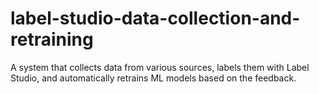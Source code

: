# label-studio-data-collection-and-retraining
A system that collects data from various sources, labels them with Label Studio, and automatically retrains ML models based on the feedback.
